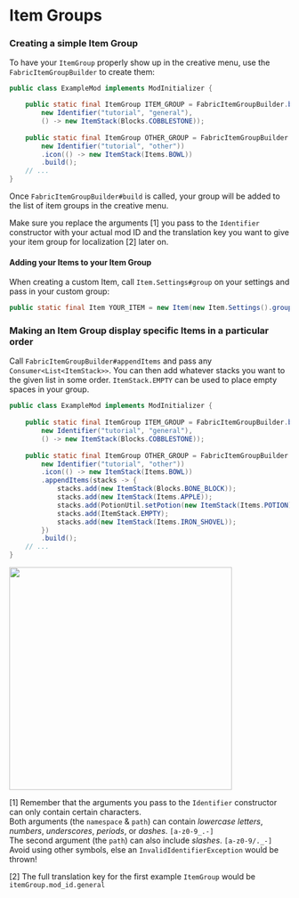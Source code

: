 # Item Groups

### Creating a simple Item Group

To have your `ItemGroup` properly show up in the creative menu, use the
`FabricItemGroupBuilder` to create them:

```java
public class ExampleMod implements ModInitializer {

    public static final ItemGroup ITEM_GROUP = FabricItemGroupBuilder.build(
        new Identifier("tutorial", "general"),
        () -> new ItemStack(Blocks.COBBLESTONE));
    
    public static final ItemGroup OTHER_GROUP = FabricItemGroupBuilder.create(
        new Identifier("tutorial", "other"))
        .icon(() -> new ItemStack(Items.BOWL))
        .build();
    // ...
}
```

Once `FabricItemGroupBuilder#build` is called, your group will be added
to the list of item groups in the creative menu.

Make sure you replace the arguments [1] you pass to the `Identifier`
constructor with your actual mod ID and the translation key you want to
give your item group for localization [2] later on.

#### Adding your Items to your Item Group

When creating a custom Item, call `Item.Settings#group` on your settings
and pass in your custom group:

```java
public static final Item YOUR_ITEM = new Item(new Item.Settings().group(ExampleMod.ITEM_GROUP));
```

### Making an Item Group display specific Items in a particular order

Call `FabricItemGroupBuilder#appendItems` and pass any
`Consumer<List<ItemStack>>`. You can then add whatever stacks you want
to the given list in some order. `ItemStack.EMPTY` can be used to place
empty spaces in your group.

```java
public class ExampleMod implements ModInitializer {
    
    public static final ItemGroup ITEM_GROUP = FabricItemGroupBuilder.build(
        new Identifier("tutorial", "general"),
        () -> new ItemStack(Blocks.COBBLESTONE));
    
    public static final ItemGroup OTHER_GROUP = FabricItemGroupBuilder.create(
        new Identifier("tutorial", "other"))
        .icon(() -> new ItemStack(Items.BOWL))
        .appendItems(stacks -> {
            stacks.add(new ItemStack(Blocks.BONE_BLOCK));
            stacks.add(new ItemStack(Items.APPLE));
            stacks.add(PotionUtil.setPotion(new ItemStack(Items.POTION), Potions.WATER));
            stacks.add(ItemStack.EMPTY);
            stacks.add(new ItemStack(Items.IRON_SHOVEL));
        })
        .build();
    // ...
}
```

<img src="/tutorial/item_group_append_items.png" width="400" />

[1] Remember that the arguments you pass to the `Identifier` constructor
can only contain certain characters.  
Both arguments (the `namespace` & `path`) can contain *lowercase
letters*, *numbers*, *underscores*, *periods*, or *dashes*.
`[a-z0-9_.-]`  
The second argument (the `path`) can also include *slashes*.
`[a-z0-9/._-]`  
Avoid using other symbols, else an `InvalidIdentifierException` would be
thrown!

[2] The full translation key for the first example `ItemGroup` would be
`itemGroup.mod_id.general`
